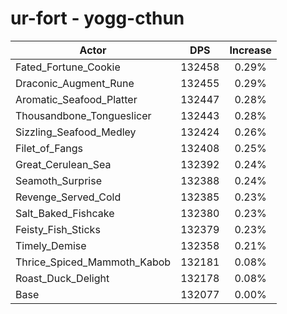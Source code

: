 # ur-fort - yogg-cthun
| Actor | DPS | Increase |
|---|:---:|:---:|
|Fated_Fortune_Cookie|132458|0.29%|
|Draconic_Augment_Rune|132455|0.29%|
|Aromatic_Seafood_Platter|132447|0.28%|
|Thousandbone_Tongueslicer|132443|0.28%|
|Sizzling_Seafood_Medley|132424|0.26%|
|Filet_of_Fangs|132408|0.25%|
|Great_Cerulean_Sea|132392|0.24%|
|Seamoth_Surprise|132388|0.24%|
|Revenge_Served_Cold|132385|0.23%|
|Salt_Baked_Fishcake|132380|0.23%|
|Feisty_Fish_Sticks|132379|0.23%|
|Timely_Demise|132358|0.21%|
|Thrice_Spiced_Mammoth_Kabob|132181|0.08%|
|Roast_Duck_Delight|132178|0.08%|
|Base|132077|0.00%|
